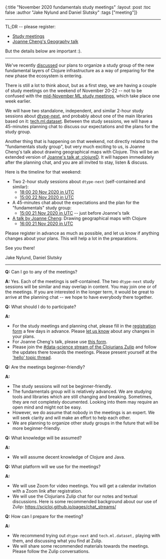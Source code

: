 {:title "November 2020 fundamentals study meetings"
 :layout :post
 :toc false
 :author "Jake Nylund and Daniel Slutsky"
 :tags  ["meeting"]}

<hr></hr>

TL;DR -- please register:
* [Study meetings](https://tinyurl.com/y5osps55)
* [Joanne Cheng's Geography talk](https://tinyurl.com/yxoqj2mb)

But the details below are important :).

<hr></hr>

We've recently [discussed](https://clojureverse.org/t/fundamentals-study-group/) our plans to organize a study group of the new fundamental layers of Clojure infrastructure as a way of preparing for the new phase the ecosystem is entering.

There is still a lot to think about, but as a first step, we are having a couple of study meetings on the weekend of November 20-22 -- not to be confused with the [mid-November ML study meetings](../2020-10-29-nov-2020-ml-study-meetings), which take place one week earlier.

We will have two standalone, independent, and similar 2-hour study sessions about [dtype-next](https://github.com/cnuernber/dtype-next), and probably about one of the main libraries based on it: [tech.ml.dataset](https://github.com/techascent/tech.ml.dataset). Between the study sessions, we will have a 45-minutes planning chat to discuss our expectations and the plans for the study group. 

Another thing that is happening on that weekend, not directly related to the "fundamentals study group", but very much exciting to us, is Joanne Cheng's talk about drawing geographical maps with Clojure. This will be an extended version of [Joanne's talk at :clojureD](https://www.youtube.com/watch?v=J2GEBYbX5RM). It will happen immediately after the planning chat, and you are all invited to stay, listen & discuss.

Here is the timeline for that weekend:
- Two 2-hour study sessions about `dtype-next` (self-contained and similar):
  - [18:00 20 Nov 2020 in UTC](https://time.is/1800_20_Nov_2020_in_UTC/)
  - [15:00 22 Nov 2020 in UTC](https://time.is/1500_22_Nov_2020_in_UTC/)
- A 45-minutes chat about the expectations and the plan for the "fundamentals" study group:
  - [15:00 21 Nov 2020 in UTC](https://time.is/1500_21_Nov_2020_in_UTC/) -- just before Joanne's talk
- [A talk by Joanne Cheng](https://twitter.com/scicloj/status/1320130468478595085): Drawing geographical maps with Clojure
  - [16:00 21 Nov 2020 in UTC](https://time.is/1600_21_Nov_2020_in_UTC/)

Please register in advance as much as possible, and let us know if anything changes about your plans. This will help a lot in the preparations.

See you there!

Jake Nylund, Daniel Slutsky

<hr></hr>

**Q:** Can I go to any of the meetings?

**A:** Yes. Each of the meetings is self-contained. The two `dtype-next` study sessions will be similar and may overlap in content. You may join one or of the meetings. If you are interested in the longer term, it would be great to arrive at the planning chat -- we hope to have everybody there together.

**Q:** What should I do to participate?

**A:**
- For the study meetings and planning chat, please fill in the [registration form](https://tinyurl.com/y5osps55) a few days in advance. Please [let us know](https://scicloj.github.io/pages/about/#where) about any changes in your plans.
- For Joanne Cheng's talk, please use [this form](https://tinyurl.com/yxoqj2mb).
- Please join the [#data-science stream of the Clojurians Zulip](https://clojurians.zulipchat.com/#narrow/stream/151924-data-science) and follow the updates there towards the meetings. Please present yourself at the ['hello' topic thread](https://clojurians.zulipchat.com/#narrow/stream/151924-data-science/topic/hello).

**Q:** Are the meetings beginner-friendly?

**A:**
- The study sessions will not be beginner-friendly.
- The fundamentals group will is relatively advanced. We are studying tools and libraries which are still changing and breaking. Sometimes, they are not completely documented. Looking into them may require an open mind and might not be easy.
- However, we do assume that nobody in the meetings is an expert. We will seek clarity and will make an effort to help each other.
- We are planning to organize other study groups in the future that will be more beginner-friendly.

**Q:** What knowledge will be assumed?

**A:**
- We will assume decent knowledge of Clojure and Java.

**Q:** What platform will we use for the meetings?

**A:**
- We will use Zoom for video meetings. You will get a calendar invitation with a Zoom link after registration.
- We will use the Clojurians Zulip chat for our notes and textual discussions. Here is some recommended background about our use of Zulip: https://scicloj.github.io/pages/chat_streams/

**Q:** How can I prepare for the meeting?

**A:**
- We recommend trying out `dtype-next` and `tech.ml.dataset,` playing with them, and discussing what you find at Zulip.
- We will share some recommended materials towards the meetings. Please follow the Zulip conversations.


